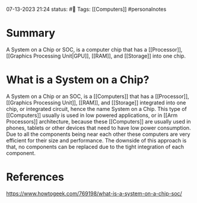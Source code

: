 07-13-2023 21:24
status: #📄 
Tags: [[Computers]] #personalnotes 

# Summary 
A System on a Chip or SOC, is a computer chip that has a [[Processor]], [[Graphics Processing Unit|GPU]], [[RAM]], and [[Storage]] into one chip. 

# What is a System on a Chip?
A System on a Chip or an SOC, is a [[Computers]] that has a [[Processor]], [[Graphics Processing Unit]], [[RAM]], and [[Storage]] integrated into one chip, or integrated circuit, hence the name System on a Chip. This type of [[Computers]] usually is used in low powered applications, or in [[Arm Processors]] architecture, because these [[Computers]] are usually used in phones, tablets or other devices that need to have low power consumption. Due to all the components being near each other these computers are very efficient for their size and performance. The downside of this approach is that, no components can be replaced due to the tight integration of each component. 

# References
https://www.howtogeek.com/769198/what-is-a-system-on-a-chip-soc/